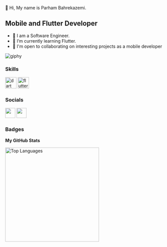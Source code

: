 
👋 Hi, My name is Parham Bahrekazemi.

Mobile and Flutter Developer
-----------------------------
* 👀 I am a Software Engineer.
* 🌱 I’m currently learning Flutter.
* 🤝 I'm open to collaborating on interesting projects as a mobile developer

![giphy](https://user-images.githubusercontent.com/125268240/220090828-606cdf5e-5b4e-42a6-8063-2f79067549fb.gif)

                  
### Skills
<p align="left">
      <a href="https://dart.com/" target="_blank" rel="noreferrer"><img src="https://raw.githubusercontent.com/danielcranney/readme-generator/main/public/icons/skills/dart-colored.svg" width="36" height="36" alt="dart" /></a>
      <a href="https://flutter.com/" target="_blank" rel="noreferrer"><img src="https://raw.githubusercontent.com/danielcranney/readme-generator/main/public/icons/skills/flutter-colored.svg" width="36" height="36" alt="flutter" /></a>
</p>
                    
### Socials
                  
<p align="left">
    <a href="https://www.instagram.com/flutter_core/" target="_blank" rel="noreferrer"><img src="https://raw.githubusercontent.com/danielcranney/readme-generator/main/public/icons/socials/instagram.svg" width="32" height="32" /></a>
<a href="https://www.instagram.com/flutter_core/" target="_blank" rel="noreferrer"><img src="https://raw.githubusercontent.com/danielcranney/readme-generator/main/public/icons/socials/github-dark.svg" width="32" height="32" /></a>
 

### Badges

<b>My GitHub Stats</b>

<a href="https://github.com/Parham-Bahrekazemi" align="left"><img width="300" src="https://github-readme-stats.vercel.app/api/top-langs/?username=Parham-Bahrekazemi&langs_count=10&title_color=0891b2&text_color=ffffff&icon_color=0891b2&bg_color=1c1917&hide_border=true&locale=en&custom_title=Top%20%Languages" alt="Top Languages" /></a>


